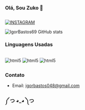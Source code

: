 ### Olá, Sou Zuko 👾 
##

[![INSTAGRAM](https://img.shields.io/badge/Instagram-E4405F?style=for-the-badge&logo=instagram&logoColor=white)](https://instagram.com/lkt.igor)

![IgorBastos69 GitHub stats](https://github-readme-stats.vercel.app/api?username=IgorBastos69&show_icons=true&theme=radical)



### Linguagens Usadas

<div style="display: inline_block"><br/>
    <img aLt="html5" src="https://img.shields.io/badge/HTML5-E34F26?style=for-the-badge&logo=html5&logoColor=white"/>
    <img aLt="html5" src="https://img.shields.io/badge/CSS3-1572B6?style=for-the-badge&logo=css3&logoColor=white"/>
    <img aLt="html5" src="https://img.shields.io/badge/JavaScript-F7DF1E?style=for-the-badge&logo=javascript&logoColor=black"/>
</div>

##
### Contato
- Email: igorbastos048@gmail.com

### ༼ つ ◕_◕ ༽つ
